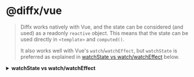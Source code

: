 <!-- #header -->
# @diffx/vue
<!-- end -->

<!-- #watchState().prepend -->
> Diffx works natively with Vue, and the state can be considered (and used) as a readonly `reactive` object.
> This means that the state can be used directly in `<template>` and `computed()`.
>
> It also works well with Vue's `watch`/`watchEffect`, but `watchState` is preferred as explained in [watchState vs watch/watchEffect](#watchstate-vs-watch-watchEffect) below.

<!-- end -->

<!-- #watchState().details.prepend -->
<details id="watchstate-vs-watch-watchEffect">
    <summary><strong>watchState vs watch/watchEffect</strong></summary>

Diffx works well with regular `watch`/`watchEffect`, but there are a few advantages to using `watchState` instead:

1. If `watchState` runs `setState`, the origin of the trigger [will be tracked in devtools](#tracing-state-changed-in-watchstate)
2. Changes to the state can be watched with different levels of granularity (see *Controlling how state is watched* below).
</details>

<!-- end -->